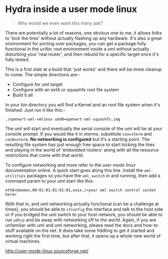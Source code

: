 # Hydra inside a user mode linux

> Why would we even want this many ask?

There are potentially a lot of reasons, one obvious one to me, it allows folks
to 'kick the tires' without actually flashing up any hardware.  It's also a
great environment for porting over packages, you can get a package fully
functional in the uclibc root environment inside a uml without actually
disturbing your 'real router', and then rebuild for a specific target once it's
fully tested.

This is a first stab at a build that 'just works' and there will be more
cleanup to come.  The simple directions are:-

* Configure for uml target
* Configure with an ext4 or squashfs root file system
* Build it all

In your bin directory you will find a Kernel and an root file system when it's
finished. Just run it like this:-

```shell
./openwrt-uml-vmlinux ubd0=openwrt-uml-squashfs.img
```

The uml will start and eventually the serial console of the uml will be at your
console prompt. If you would like it in xterms, substitute `con=xterm` and
`con0=xterm`. **No networking is configured** but it's a starting point. The
resulting file system has just enough free space to start kicking the tires and
playing in the world of 'embedded routers' along with all the resource
restrictions that come with that world.  

To configure networking and more refer to the *user mode linux* documentation
online. A quick start goes along this line. Install the `uml-utilities`
packages so you have the `uml_switch` in and running, then add a command param
to your uml start like this:

```shell
eth0=daemon,00:01:01:01:01:01,unix,/<your uml switch control socket here>
```

With that in, and uml networking actually functional (can be a challenge at
times), you should be able to `ifconfig` the interface and talk to the host
side or if you bridged the uml switch to your host network, you should be able
to run `udhcp` and be away with networking off to the world. Again, if you are
unfamiliar with uml and uml networking, please read the docs and how-to stuff
available on the net. It does take some fiddling to get it started and working
right the first time, but after that, it opens up a whole new world of virtual
machines.

http://user-mode-linux.sourceforge.net/
